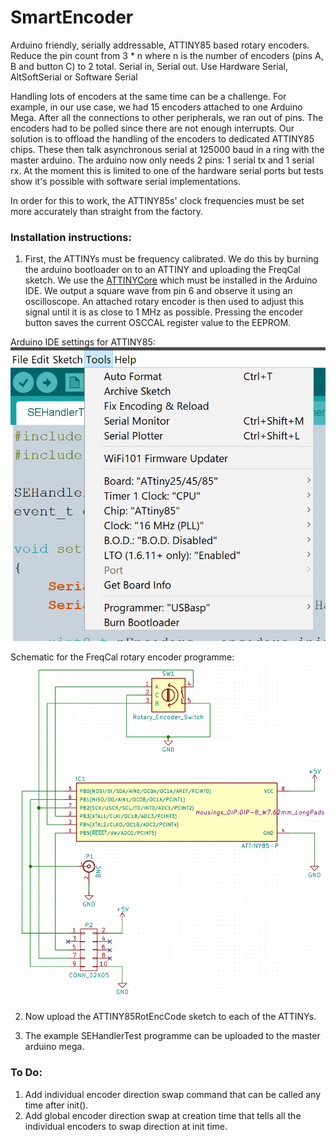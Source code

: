 # SmartEncoder
Arduino friendly, serially addressable, ATTINY85 based rotary encoders. Reduce the pin count from 3 * n where n is the number of encoders (pins A, B and button C) to 2 total. Serial in, Serial out. Use Hardware Serial, AltSoftSerial or Software Serial

Handling lots of encoders at the same time can be a challenge. For example, in our use case, we had 15 encoders attached to one Arduino Mega. After all the connections to other peripherals, we ran out of pins. The encoders had to be polled since there are not enough interrupts. Our solution is to offload the handling of the encoders to dedicated ATTINY85 chips. These then talk asynchronous serial at 125000 baud in a ring with the master arduino. The arduino now only needs 2 pins: 1 serial tx and 1 serial rx. At the moment this is limited to one of the hardware serial ports but tests show it's possible with software serial implementations.

In order for this to work, the ATTINY85s' clock frequencies must be set more accurately than straight from the factory. 

### Installation instructions:

1. First, the ATTINYs must be frequency calibrated. We do this by burning the arduino bootloader on to an ATTINY and uploading the FreqCal sketch. We use the [ATTINYCore](https://github.com/SpenceKonde/ATTinyCore) which must be installed in the Arduino IDE. We output a square wave from pin 6 and observe it using an oscilloscope. An attached rotary encoder is then used to adjust this signal until it is as close to 1 MHz as possible. Pressing the encoder button saves the current OSCCAL register value to the EEPROM. 

Arduino IDE settings for ATTINY85:
![ATTINY85 Settings](/FreqCal/Images/ATTINY85_Settings.png)

Schematic for the FreqCal rotary encoder programme:
![Schematic](/FreqCal/Images/Schematic.PNG)

2. Now upload the ATTINY85RotEncCode sketch to each of the ATTINYs.

3. The example SEHandlerTest programme can be uploaded to the master arduino mega.

### To Do:
1. Add individual encoder direction swap command that can be called any time after init().
2. Add global encoder direction swap at creation time that tells all the individual encoders to swap direction at init time.

